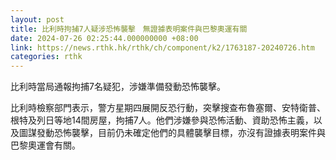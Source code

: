 ```yaml
---
layout: post
title: 比利時拘捕7人疑涉恐怖襲擊　無證據表明案件與巴黎奧運有關
date: 2024-07-26 02:25:44.000000000 +08:00
link: https://news.rthk.hk/rthk/ch/component/k2/1763187-20240726.htm
categories: rthk
---
```


比利時當局通報拘捕7名疑犯，涉嫌準備發動恐怖襲擊。

比利時檢察部門表示，警方星期四展開反恐行動，突擊搜查布魯塞爾、安特衛普、根特及列日等地14間房屋，拘捕7人。他們涉嫌參與恐怖活動、資助恐怖主義，以及圖謀發動恐怖襲擊，目前仍未確定他們的具體襲擊目標，亦沒有證據表明案件與巴黎奧運會有關。
